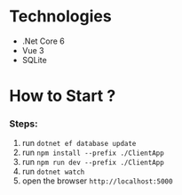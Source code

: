 # Technologies
- .Net Core 6
- Vue 3
- SQLite

# How to Start ?

### Steps:
1. run `dotnet ef database update`
2. run `npm install --prefix ./ClientApp`
3. run `npm run dev --prefix ./ClientApp`
4. run `dotnet watch`
5. open the browser `http://localhost:5000`
